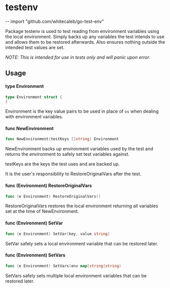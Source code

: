 # testenv
--
    import "github.com/whitecaleb/go-test-env"

Package testenv is used to test reading from environment variables using the
local environment. Simply backs up any variables the test intends to use and
allows them to be restored afterwards. Also ensures nothing outside the intended
test values are set.

*NOTE: This is intended for use in tests only and will panic upon error.*

## Usage

#### type Environment

```go
type Environment struct {
}
```

Environment is the key value pairs to be used in place of `os` when dealing with
environment variables.

#### func  NewEnvironment

```go
func NewEnvironment(testKeys []string) Environment
```
NewEnvironment backs up environment variables used by the test and returns the
environment to safely set test variables against.

testKeys are the keys the test uses and are backed up.

It is the user's responsibility to RestoreOriginalVars after the test.

#### func (Environment) RestoreOriginalVars

```go
func (e Environment) RestoreOriginalVars()
```
RestoreOriginalVars restores the local environment returning all variables set
at the time of NewEnvironment.

#### func (Environment) SetVar

```go
func (e Environment) SetVar(key, value string)
```
SetVar safely sets a local environment variable that can be restored later.

#### func (Environment) SetVars

```go
func (e Environment) SetVars(env map[string]string)
```
SetVars safely sets multiple local environment variables that can be restored
later.
